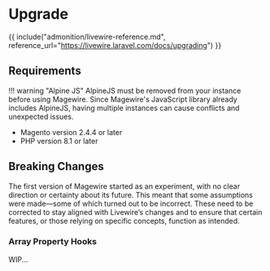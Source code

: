 # Upgrade

{{ include("admonition/livewire-reference.md", reference_url="https://livewire.laravel.com/docs/upgrading") }}

## Requirements

!!! warning "Alpine JS"
    AlpineJS must be removed from your instance before using Magewire. Since Magewire's JavaScript library already includes AlpineJS,
    having multiple instances can cause conflicts and unexpected issues.

- Magento version 2.4.4 or later
- PHP version 8.1 or later

## Breaking Changes

The first version of Magewire started as an experiment, with no clear direction or certainty about its future.
This meant that some assumptions were made—some of which turned out to be incorrect. These need to be corrected to stay
aligned with Livewire’s changes and to ensure that certain features, or those relying on specific concepts, function as intended. 

### Array Property Hooks

WIP...
